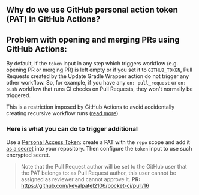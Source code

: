 ## Why do we use GitHub personal action token (PAT) in GitHub Actions?

## Problem with opening and merging PRs using GitHub Actions:
By default, if the `token` input in any step which triggers workflow (e.g. opening PR or merging PR) is left empty or if you set it to `GITHUB_TOKEN`, Pull Requests created by the Update Gradle Wrapper action do not trigger any other workflow. So, for example, if you have any `on: pull_request` or `on: push` workflow that runs CI checks on Pull Requests, they won't normally be triggered.

This is a restriction imposed by GitHub Actions to avoid accidentally creating recursive workflow runs ([read more](https://docs.github.com/en/actions/reference/events-that-trigger-workflows#triggering-new-workflows-using-a-personal-access-token)).

### Here is what you can do to trigger additional

Use a [Personal Access Token](https://docs.github.com/en/github/authenticating-to-github/creating-a-personal-access-token): create a PAT with the `repo` scope and add it [as a secret](https://docs.github.com/en/actions/reference/encrypted-secrets#creating-encrypted-secrets-for-a-repository) into your repository. Then configure the `token` input to use such encrypted secret.
> Note that the Pull Request author will be set to the GitHub user that the PAT belongs to: as Pull Request author, this user cannot be assigned as reviewer and cannot approve it.
**PR:** https://github.com/kevalpatel2106/pocket-ci/pull/16

